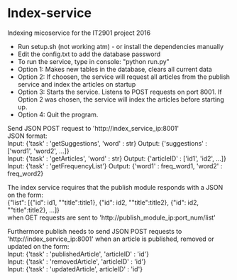 # Index-service
Indexing micoservice for the IT2901 project 2016

- Run setup.sh (not working atm) - or install the dependencies manually
- Edit the config.txt to add the database password
- To run the service, type in console: "python run.py"
- Option 1: Makes new tables in the database, clears all current data
- Option 2: If choosen, the service will request all articles from the publish service and index the articles on startup
- Option 3: Starts the service. Listens to POST requests on port 8001. If Option 2 was chosen, 
            the service will index the articles before starting up.
- Option 4: Quit the program.


Send JSON POST request to 'http://index_service_ip:8001'<br />
JSON format:<br />
Input: {'task' : 'getSuggestions', 'word' : str}            Output: {'suggestions' : ['word1', 'word2', ...]}<br />
Input: {'task' : 'getArticles', 'word' : str}               Output: {'articleID' : ['id1', 'id2', ...]}<br />
Input: {'task' : 'getFrequencyList'}                        Output: {'word1' : freq_word1, 'word2' : freq_word2}<br />

The index service requires that the publish module responds with a JSON on the form:  <br />
{"list": [{"id": id1, ""title":title1}, {"id": id2, ""title":title2}, {"id": id2, ""title":title2}, ...]}<br />
when GET requests are sent to 'http://publish_module_ip:port_num/list'<br />

Furthermore publish needs to send JSON POST requests to 'http://index_service_ip:8001' when an article is published, removed or updated on the form:<br />
Input: {'task' : 'publishedArticle', 'articleID' : 'id'}<br />
Input: {'task' : 'removedArticle', 'articleID' : 'id'}<br />
Input: {'task' : 'updatedArticle', articleID' : 'id'}
